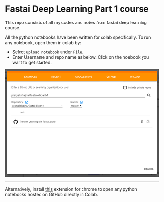 # Fastai Deep Learning Part 1 course

This repo consists of all my codes and notes from fastai deep learning course. 

All the python notebooks have been written for colab specifically. To run any notebook, open them in colab by:

+ Select `upload notebook` under `File`.
+ Enter Username and repo name as below. Click on the noebook you want to get started. 

 ![upload notebook](images/oc1.png)

---
Alternatively, install [this](!https://chrome.google.com/webstore/detail/open-in-colab/iogfkhleblhcpcekbiedikdehleodpjo/related) extension for chrome to open any python notebooks hosted on GitHub directly in Colab.